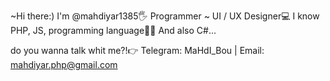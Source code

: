 ~Hi there:)
   I'm @mahdiyar1385🖐
   Programmer ~ UI / UX Designer💻
   I know PHP, JS, programming language🙆‍♂️
   And also C#...

do you wanna talk whit me?!👉
Telegram: MaHdI_Bou | Email: mahdiyar.php@gmail.com
<!---
mahdiyar1385/mahdiyar1385 is a ✨ special ✨ repository because its `README.md` (this file) appears on your GitHub profile.
You can click the Preview link to take a look at your changes.
--->
